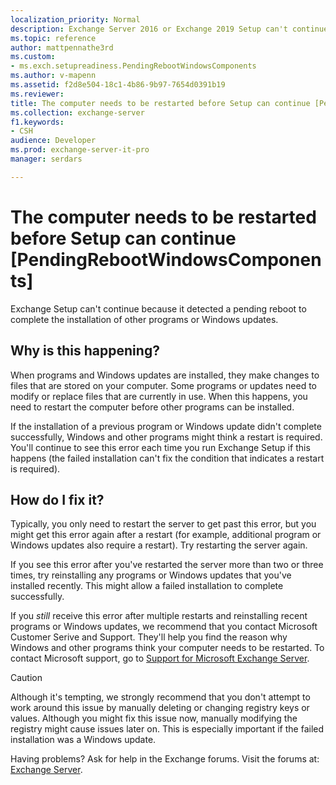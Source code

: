 ```yaml
---
localization_priority: Normal
description: Exchange Server 2016 or Exchange 2019 Setup can't continue because the local computer needs to be restarted to complete the installation of other programs or Windows updates.
ms.topic: reference
author: mattpennathe3rd
ms.custom:
- ms.exch.setupreadiness.PendingRebootWindowsComponents
ms.author: v-mapenn
ms.assetid: f2d8e504-18c1-4b86-9b97-7654d0391b19
ms.reviewer: 
title: The computer needs to be restarted before Setup can continue [PendingRebootWindowsComponents]
ms.collection: exchange-server
f1.keywords:
- CSH
audience: Developer
ms.prod: exchange-server-it-pro
manager: serdars

---
```


# The computer needs to be restarted before Setup can continue [PendingRebootWindowsComponents]

Exchange Setup can't continue because it detected a pending reboot to complete the installation of other programs or Windows updates.

## Why is this happening?

When programs and Windows updates are installed, they make changes to files that are stored on your computer. Some programs or updates need to modify or replace files that are currently in use. When this happens, you need to restart the computer before other programs can be installed.

If the installation of a previous program or Windows update didn't complete successfully, Windows and other programs might think a restart is required. You'll continue to see this error each time you run Exchange Setup if this happens (the failed installation can't fix the condition that indicates a restart is required).

## How do I fix it?

Typically, you only need to restart the server to get past this error, but you might get this error again after a restart (for example, additional program or Windows updates also require a restart). Try restarting the server again.

If you see this error after you've restarted the server more than two or three times, try reinstalling any programs or Windows updates that you've installed recently. This might allow a failed installation to complete successfully.

If you *still* receive this error after multiple restarts and reinstalling recent programs or Windows updates, we recommend that you contact Microsoft Customer Serive and Support. They'll help you find the reason why Windows and other programs think your computer needs to be restarted. To contact Microsoft support, go to [Support for Microsoft Exchange Server](https://go.microsoft.com/fwlink/p/?LinkId=525940).

> [!CAUTION]
> Although it's tempting, we strongly recommend that you don't attempt to work around this issue by manually deleting or changing registry keys or values. Although you might fix this issue now, manually modifying the registry might cause issues later on. This is especially important if the failed installation was a Windows update.

Having problems? Ask for help in the Exchange forums. Visit the forums at: [Exchange Server](https://go.microsoft.com/fwlink/p/?linkId=60612).
